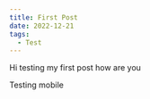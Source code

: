 ```yaml
---
title: First Post
date: 2022-12-21
tags:
  - Test
---
```


Hi testing my first post how are you

Testing mobile